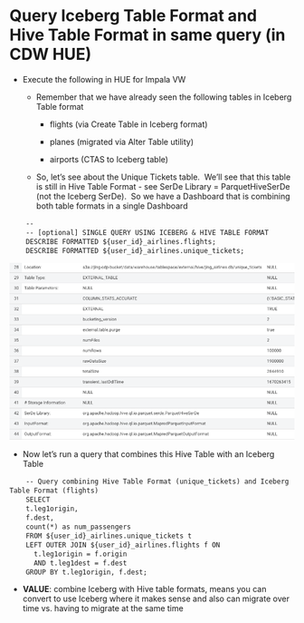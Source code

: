 # Query Iceberg Table Format and Hive Table Format in same query (in CDW HUE)

- Execute the following in HUE for Impala VW

  - Remember that we have already seen the following tables in Iceberg Table format

    - flights (via Create Table in Iceberg format)

    - planes (migrated via Alter Table utility)

    - airports (CTAS to Iceberg table)

  - So, let’s see about the Unique Tickets table.  We’ll see that this table is still in Hive Table Format - see SerDe Library = ParquetHiveSerDe (not the Iceberg SerDe).  So we have a Dashboard that is combining both table formats in a single Dashboard

```
    --
    -- [optional] SINGLE QUERY USING ICEBERG & HIVE TABLE FORMAT
    DESCRIBE FORMATTED ${user_id}_airlines.flights;
    DESCRIBE FORMATTED ${user_id}_airlines.unique_tickets;
```

![65.png](../../images/65.png)

- Now let’s run a query that combines this Hive Table with an Iceberg Table

```
    -- Query combining Hive Table Format (unique_tickets) and Iceberg Table Format (flights)
    SELECT 
    t.leg1origin,
    f.dest,
    count(*) as num_passengers
    FROM ${user_id}_airlines.unique_tickets t
    LEFT OUTER JOIN ${user_id}_airlines.flights f ON
      t.leg1origin = f.origin
      AND t.leg1dest = f.dest
    GROUP BY t.leg1origin, f.dest;
```

- **VALUE**: combine Iceberg with Hive table formats, means you can convert to use Iceberg where it makes sense and also can migrate over time vs. having to migrate at the same time

